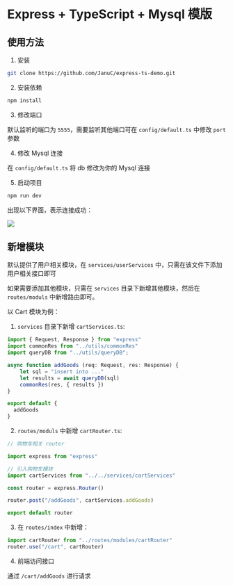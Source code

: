 # Express + TypeScript + Mysql 模版

## 使用方法

1. 安装

```bash
git clone https://github.com/JanuC/express-ts-demo.git
```

2. 安装依赖

```bash
npm install
```

3. 修改端口

默认监听的端口为 `5555`，需要监听其他端口可在 `config/default.ts` 中修改 `port` 参数

4. 修改 Mysql 连接

在 `config/default.ts` 将 db 修改为你的 Mysql 连接

5. 启动项目

```bash
npm run dev
```

出现以下界面，表示连接成功：

![](https://janu-picgo.oss-cn-chengdu.aliyuncs.com/images/20220723102918.png)

## 新增模块

默认提供了用户相关模块，在 `services/userServices` 中，只需在该文件下添加用户相关接口即可

如果需要添加其他模块，只需在 `services` 目录下新增其他模块，然后在 `routes/moduls` 中新增路由即可。

以 Cart 模块为例：

1. `services` 目录下新增 `cartServices.ts`:

```ts
import { Request, Response } from "express"
import commonRes from "../utils/commonRes"
import queryDB from "../utils/queryDB";

async function addGoods (req: Request, res: Response) {
    let sql = "insert into ..."
    let results = await queryDB(sql)
    commonRes(res, { results })
}

export default {
  addGoods
}
```

2. `routes/moduls` 中新增 `cartRouter.ts`:
```ts
// 购物车相关 router

import express from "express"

// 引入购物车模块
import cartServices from "../../services/cartServices"

const router = express.Router()

router.post("/addGoods", cartServices.addGoods)

export default router
```

3. 在 `routes/index` 中新增：

```ts
import cartRouter from "../routes/modules/cartRouter"
router.use("/cart", cartRouter)
```

4. 前端访问接口

通过 `/cart/addGoods` 进行请求